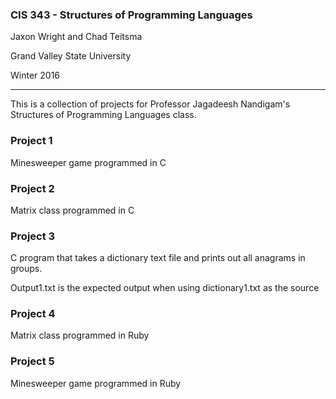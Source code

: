 ### CIS 343 - Structures of Programming Languages
Jaxon Wright and Chad Teitsma

Grand Valley State University

Winter 2016

---

This is a collection of projects for Professor Jagadeesh Nandigam's Structures of Programming Languages class.
### Project 1
Minesweeper game programmed in C
### Project 2
Matrix class programmed in C
### Project 3
C program that takes a dictionary text file and prints out all anagrams in groups.

Output1.txt is the expected output when using dictionary1.txt as the source
### Project 4
Matrix class programmed in Ruby
### Project 5
Minesweeper game programmed in Ruby
